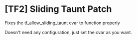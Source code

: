 # [TF2] Sliding Taunt Patch
Fixes the tf_allow_sliding_taunt cvar to function properly

Doesn't need any configuration, just set the cvar as you want.
